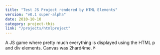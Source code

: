 ```yaml
---
title: "Test JS Project rendered by HTML Elements"
version: "v0.1 super-alpha"
date: 2010-10-10
category: project-this
link: "/projects/htmlproject"
---
```


A JS game where pretty much everything is displayed using the HTML p and div elements. Canvas was 2hard4me. <sup><sub>jk</sub></sup>